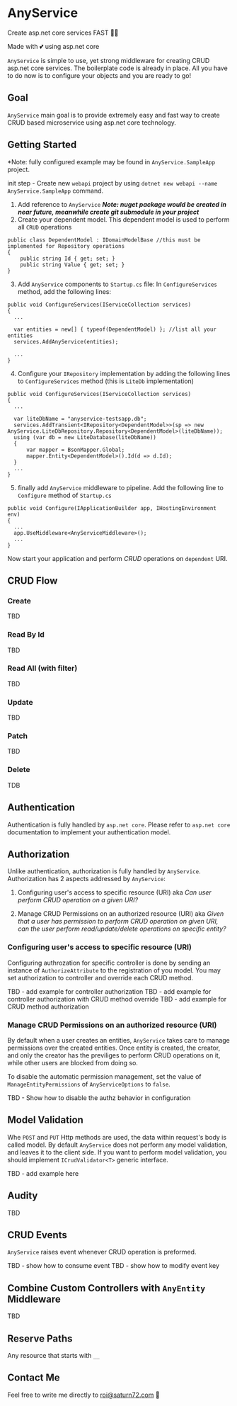 # AnyService

Create asp.net core services FAST 🐱‍🏍

Made with 💕 using asp.net core

`AnyService` is simple to use, yet strong middleware for creating CRUD asp.net core services.
The boilerplate code is already in place. All you have to do now is to configure your objects and you are ready to go!

## Goal

`AnyService` main goal is to provide extremely easy and fast way to create CRUD based microservice using asp.net core technology.

## Getting Started

\*Note: fully configured example may be found in `AnyService.SampleApp` project.

init step - Create new `webapi` project by using `dotnet new webapi --name AnyService.SampleApp` command.

1. Add reference to `AnyService` **_Note: nuget package would be created in near future, meanwhile create git submodule in your project_**
2. Create your dependent model. This dependent model is used to perform all `CRUD` operations

```
public class DependentModel : IDomainModelBase //this must be implemented for Repository operations
{
    public string Id { get; set; }
    public string Value { get; set; }
}
```

3. Add `AnyService` components to `Startup.cs` file: In `ConfigureServices` method, add the following lines:

```
public void ConfigureServices(IServiceCollection services)
{
  ...
  
  var entities = new[] { typeof(DependentModel) }; //list all your entities
  services.AddAnyService(entities);
  
  ...
}
```

4. Configure your `IRepository` implementation by adding the following lines to `ConfigureServices` method (this is `LiteDb` implementation)

```
public void ConfigureServices(IServiceCollection services)
{
  ...
  
  var liteDbName = "anyservice-testsapp.db";
  services.AddTransient<IRepository<DependentModel>>(sp => new AnyService.LiteDbRepository.Repository<DependentModel>(liteDbName));
  using (var db = new LiteDatabase(liteDbName))
  {
      var mapper = BsonMapper.Global;
      mapper.Entity<DependentModel>().Id(d => d.Id);
  }
  ...
}
```

5. finally add `AnyService` middleware to pipeline. Add the following line to `Configure` method of `Startup.cs`

```
public void Configure(IApplicationBuilder app, IHostingEnvironment env)
{
  ...
  app.UseMiddleware<AnyServiceMiddleware>();
  ...
}
```

Now start your application and perform _CRUD_ operations on `dependent` URI.

## CRUD Flow

### Create

TBD

### Read By Id

TBD

### Read All (with filter)

TBD

### Update

TBD

### Patch

TBD

### Delete

TDB

## Authentication

Authentication is fully handled by `asp.net core`. Please refer to `asp.net core` documentation to implement your authentication model.

## Authorization

Unlike authentication, authorization is fully handled by `AnyService`.
Authorization has 2 aspects addressed by `AnyService`:

1. Configuring user's access to specific resource (URI) aka _Can user perform CRUD operation on a given URI?_

2. Manage CRUD Permissions on an authorized resource (URI) aka _Given that a user has permission to perform CRUD operation on given URI, can the user perform read/update/delete operations on specific entity?_

### Configuring user's access to specific resource (URI)

Configuring authrozation for specific controller is done by sending an instance of `AuthorizeAttribute` to the registration of you model.
You may set authorization to controller and override each CRUD method.

TBD - add example for controller authorization
TBD - add example for controller authorization with CRUD method override
TBD - add example for CRUD method authorization

### Manage CRUD Permissions on an authorized resource (URI)

By default when a user creates an entities, `AnyService` takes care to manage permissions over the created entities. Once entity is created, the creator, and only the creator has the previliges to perform CRUD operations on it, while other users are blocked from doing so.

To disable the automatic permission management, set the value of `ManageEntityPermissions` of `AnyServiceOptions` to `false`.

TBD - Show how to disable the authz behavior in configuration

## Model Validation

Whe `POST` and `PUT` Http methods are used, the data within request's body is called model.
By default `AnyService` does not perform any model validation, and leaves it to the client side.
If you want to perform model validation, you should implement `ICrudValidator<T>` generic interface.

TBD - add example here

## Audity

TBD

## CRUD Events
`AnyService` raises event whenever CRUD operation is preformed. 

TBD - show how to consume event
TBD - show how to modify event key

## Combine Custom Controllers with `AnyEntity` Middleware

TBD

## Reserve Paths

Any resource that starts with `__`

## Contact Me

Feel free to write me directly to roi@saturn72.com 📧
